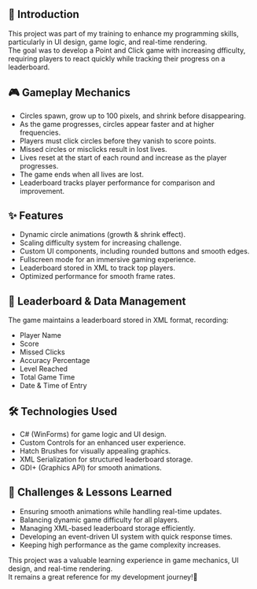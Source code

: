 ## 📌 Introduction
This project was part of my training to enhance my programming skills,\
particularly in UI design, game logic, and real-time rendering.\
The goal was to develop a Point and Click game with increasing dfficulty,\
requiring players to react quickly while tracking their progress on a leaderboard.

## 🎮 Gameplay Mechanics
- Circles spawn, grow up to 100 pixels, and shrink before disappearing.
- As the game progresses, circles appear faster and at higher frequencies.
- Players must click circles before they vanish to score points.
- Missed circles or misclicks result in lost lives.
- Lives reset at the start of each round and increase as the player progresses.
- The game ends when all lives are lost.
- Leaderboard tracks player performance for comparison and improvement.

## ✨ Features
- Dynamic circle animations (growth & shrink effect).
- Scaling difficulty system for increasing challenge.
- Custom UI components, including rounded buttons and smooth edges.
- Fullscreen mode for an immersive gaming experience.
- Leaderboard stored in XML to track top players.
- Optimized performance for smooth frame rates.

## 📂 Leaderboard & Data Management
The game maintains a leaderboard stored in XML format, recording:
- Player Name
- Score
- Missed Clicks
- Accuracy Percentage
- Level Reached
- Total Game Time
- Date & Time of Entry

## 🛠 Technologies Used
- C# (WinForms) for game logic and UI design.
- Custom Controls for an enhanced user experience.
- Hatch Brushes for visually appealing graphics.
- XML Serialization for structured leaderboard storage.
- GDI+ (Graphics API) for smooth animations.

## 🚀 Challenges & Lessons Learned
- Ensuring smooth animations while handling real-time updates.
- Balancing dynamic game difficulty for all players.
- Managing XML-based leaderboard storage efficiently.
- Developing an event-driven UI system with quick response times.
- Keeping high performance as the game complexity increases.

This project was a valuable learning experience in game mechanics, UI design, and real-time rendering.\
It remains a great reference for my development journey!🚀